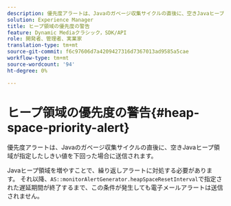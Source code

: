 ```yaml
---
description: 優先度アラートは、Javaのガベージ収集サイクルの直後に、空きJavaヒープ領域が指定したしきい値を下回った場合に送信されます。
solution: Experience Manager
title: ヒープ領域の優先度の警告
feature: Dynamic Mediaクラシック，SDK/API
role: 開発者、管理者、実業家
translation-type: tm+mt
source-git-commit: f6c97606d7a4209427316d7367013ad9585a5cae
workflow-type: tm+mt
source-wordcount: '94'
ht-degree: 0%

---
```



# ヒープ領域の優先度の警告{#heap-space-priority-alert}

優先度アラートは、Javaのガベージ収集サイクルの直後に、空きJavaヒープ領域が指定したしきい値を下回った場合に送信されます。

Javaヒープ領域を増やすことで、繰り返しアラートに対処する必要があります。 それ以降、`AS::monitorAlertGenerator.heapSpaceResetInterval`で指定された遅延期間が終了するまで、この条件が発生しても電子メールアラートは送信されません。
